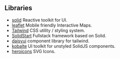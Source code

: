## Libraries

- [solid](https://solidjs.com) Reactive toolkit for UI.
- [leaflet](https://leafletjs.com) Mobile friendly Interactive Maps.
- [Tailwind](https://tailwindcss.com) CSS utility / styling system.
- [SolidStart](https://start.solidjs.com) Fullstack framework based on Solid.
- [daisyui](https://daisyui.com) component library for tailwind.
- [kobalte](https://kobalte.dev) UI toolkit for unstyled SolidJS components.
- [heroicons](https://heroicons.com) SVG Icons.
